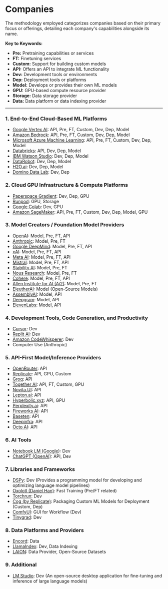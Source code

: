 # Companies

The methodology employed categorizes companies based on their primary focus or offerings, detailing each company's capabilities alongside its name.

**Key to Keywords:**  
- **Pre:** Pretraining capabilities or services  
- **FT:** Finetuning services  
- **Custom:** Support for building custom models  
- **API:** Offers an API to integrate ML functionality  
- **Dev:** Development tools or environments  
- **Dep:** Deployment tools or platforms  
- **Model:** Develops or provides their own ML models  
- **GPU:** GPU-based compute resource provider  
- **Storage:** Data storage provider  
- **Data:** Data platform or data indexing provider

---

### 1. End-to-End Cloud-Based ML Platforms

- [Google Vertex AI](https://cloud.google.com/vertex-ai): API, Pre, FT, Custom, Dev, Dep, Model  
- [Amazon Bedrock](https://aws.amazon.com/bedrock/): API, Pre, FT, Custom, Dev, Dep, Model  
- [Microsoft Azure Machine Learning](https://azure.microsoft.com/en-us/services/machine-learning/): API, Pre, FT, Custom, Dev, Dep, Model  
- [Databricks](https://databricks.com/): API, Dev, Dep, Model  
- [IBM Watson Studio](https://www.ibm.com/cloud/watson-studio): Dev, Dep, Model  
- [DataRobot](https://www.datarobot.com/): Dev, Dep, Model  
- [H2O.ai](https://www.h2o.ai/): Dev, Dep, Model  
- [Domino Data Lab](https://www.dominodatalab.com/): Dev, Dep

### 2. Cloud GPU Infrastructure & Compute Platforms

- [Paperspace Gradient](https://www.paperspace.com/gradient): Dev, Dep, GPU  
- [Runpod](https://www.runpod.io/): GPU, Storage  
- [Google Colab](https://colab.research.google.com/): Dev, GPU  
- [Amazon SageMaker](https://aws.amazon.com/sagemaker/): API, Pre, FT, Custom, Dev, Dep, Model, GPU

### 3. Model Creators / Foundation Model Providers

- [OpenAI](https://openai.com/): Model, Pre, FT, API  
- [Anthropic](https://www.anthropic.com/): Model, Pre, FT  
- [Google DeepMind](https://www.deepmind.com/): Model, Pre, FT, API  
- [xAI](https://x.ai/): Model, Pre, FT, API  
- [Meta AI](https://ai.meta.com/): Model, Pre, FT, API
- [Mistral](https://mistral.ai/): Model, Pre, FT, API
- [Stability AI](https://stability.ai/): Model, Pre, FT  
- [Nous Research](https://www.nousresearch.com/): Model, Pre, FT  
- [Cohere](https://cohere.com/): Model, Pre, FT, API  
- [Allen Institute for AI (Ai2)](https://allenai.org/): Model, Pre, FT  
- [EleutherAI](https://www.eleuther.ai/): Model (Open-Source Models)  
- [AssemblyAI](https://www.assemblyai.com/): Model, API  
- [Deepgram](https://deepgram.com/): Model, API  
- [ElevenLabs](https://elevenlabs.io/): Model, API  

### 4. Development Tools, Code Generation, and Productivity

- [Cursor](https://www.cursor.so/): Dev  
- [Replit AI](https://replit.com/): Dev 
- [Amazon CodeWhisperer](https://aws.amazon.com/codewhisperer/): Dev  
- Computer Use (Anthropic)

### 5. API-First Model/Inference Providers

- [OpenRouter](https://openrouter.ai/): API
- [Replicate](https://replicate.com/): API, GPU, Custom  
- [Groq](https://groq.com/): API  
- [Together AI](https://together.xyz/): API, FT, Custom, GPU  
- [Novita.UI](https://novita.ui/): API  
- [Lepton.ai](https://lepton.ai/): API  
- [Hyperbolic.xyz](https://hyperbolic.xyz/): API, GPU  
- [Perplexity.ai](https://www.perplexity.ai/): API  
- [Fireworks AI](https://fireworks.ai/): API  
- [Baseten](https://www.baseten.co/): API  
- [Deepinfra](https://deepinfra.com/): API  
- [Octo AI](https://octoai.com/): API

### 6. AI Tools

- [Notebook LM (Google)](https://www.google.com/notebooklm/): Dev  
- [ChatGPT (OpenAI)](https://chat.openai.com/): API, Dev

### 7. Libraries and Frameworks

- [DSPy](https://dspy.ai/): Dev (Provides a programming model for developing and optimizing language model pipelines)
- [Oxolotl (Daniel Han)](https://github.com/danielhan/oxolotl): Fast Training (Pre/FT related)  
- [Torchrun](https://pytorch.org/docs/stable/elastic/torchrun.html): Dev  
- [Cog (by Replicate)](https://github.com/replicate/cog): Packaging Custom ML Models for Deployment (Custom, Dep)  
- [ComfyUI](https://comfyui.org/): GUI for Workflow (Dev)  
- [Tinygrad](https://github.com/geohot/tinygrad): Dev

### 8. Data Platforms and Providers

- [Encord](https://encord.com/): Data  
- [LlamaIndex](https://www.llamaindex.ai/): Dev, Data Indexing  
- [LAION](https://laion.ai/): Data Provider, Open-Source Datasets

### 9. Additional

- [LM Studio](https://www.lmstudio.ai/): Dev (An open-source desktop application for fine-tuning and inference of large language models)  


